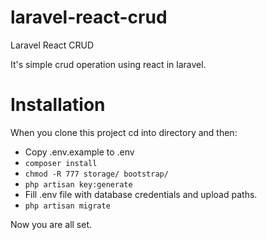 # laravel-react-crud
Laravel React CRUD

It's simple crud operation using react in laravel.

# Installation

When you clone this project cd into directory and then:

 - Copy .env.example to .env
 - `composer install`
 - `chmod -R 777 storage/ bootstrap/`
 - `php artisan key:generate`
 - Fill .env file with database credentials and upload paths.
 - `php artisan migrate`
   
Now you are all set. 


